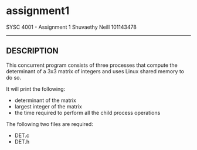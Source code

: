 # assignment1
SYSC 4001 - Assignment 1
Shuvaethy Neill 101143478

--------------------------------------------
DESCRIPTION
--------------------------------------------
This concurrent program consists of three processes that compute the determinant of a 3x3 matrix of integers and uses Linux shared memory to do so. 

It will print the following:
- determinant of the matrix
- largest integer of the matrix
- the time required to perform all the child process operations

The following two files are required:  
- DET.c
- DET.h
